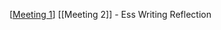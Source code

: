 [[Meeting 1]]
[[Meeting 2]] - Ess Writing Reflection

[//begin]: # "Autogenerated link references for markdown compatibility"
[Meeting 1]: meeting-1 "Meeting 1"
[//end]: # "Autogenerated link references"